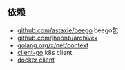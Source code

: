 ## 依赖

* [github.com/astaxie/beego](http://github.com/astaxie/beego) beego包
* [github.com/jhoonb/archivex](http://github.com/jhoonb/archivex)
* [golang.org/x/net/context](http://golang.org/x/net/context)
* [client-go](http://github.com/kubernetes/client-go) k8s client
* [docker client](http://github.com/docker/docker/client)
